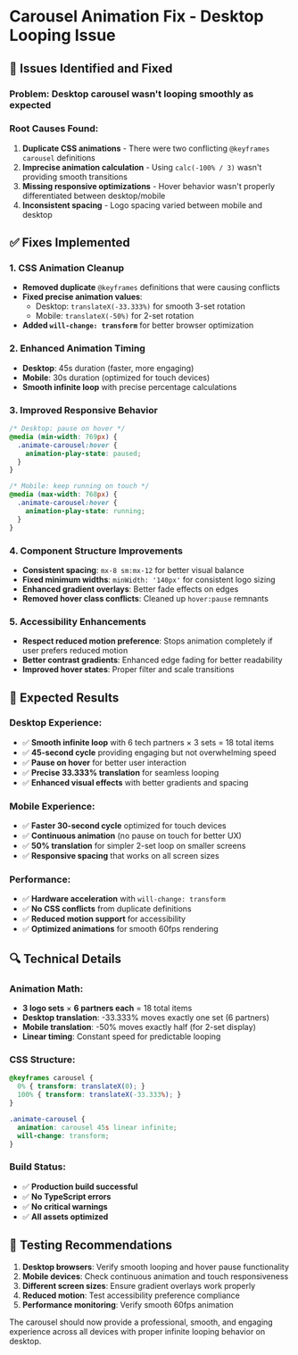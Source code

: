 # Carousel Animation Fix - Desktop Looping Issue

## 🔧 **Issues Identified and Fixed**

### **Problem**: Desktop carousel wasn't looping smoothly as expected

### **Root Causes Found:**
1. **Duplicate CSS animations** - There were two conflicting `@keyframes carousel` definitions
2. **Imprecise animation calculation** - Using `calc(-100% / 3)` wasn't providing smooth transitions
3. **Missing responsive optimizations** - Hover behavior wasn't properly differentiated between desktop/mobile
4. **Inconsistent spacing** - Logo spacing varied between mobile and desktop

## ✅ **Fixes Implemented**

### **1. CSS Animation Cleanup**
- **Removed duplicate** `@keyframes` definitions that were causing conflicts
- **Fixed precise animation values**: 
  - Desktop: `translateX(-33.333%)` for smooth 3-set rotation
  - Mobile: `translateX(-50%)` for 2-set rotation
- **Added `will-change: transform`** for better browser optimization

### **2. Enhanced Animation Timing**
- **Desktop**: 45s duration (faster, more engaging)
- **Mobile**: 30s duration (optimized for touch devices)
- **Smooth infinite loop** with precise percentage calculations

### **3. Improved Responsive Behavior**
```css
/* Desktop: pause on hover */
@media (min-width: 769px) {
  .animate-carousel:hover {
    animation-play-state: paused;
  }
}

/* Mobile: keep running on touch */
@media (max-width: 768px) {
  .animate-carousel:hover {
    animation-play-state: running;
  }
}
```

### **4. Component Structure Improvements**
- **Consistent spacing**: `mx-8 sm:mx-12` for better visual balance
- **Fixed minimum widths**: `minWidth: '140px'` for consistent logo sizing
- **Enhanced gradient overlays**: Better fade effects on edges
- **Removed hover class conflicts**: Cleaned up `hover:pause` remnants

### **5. Accessibility Enhancements**
- **Respect reduced motion preference**: Stops animation completely if user prefers reduced motion
- **Better contrast gradients**: Enhanced edge fading for better readability
- **Improved hover states**: Proper filter and scale transitions

## 🎯 **Expected Results**

### **Desktop Experience:**
- ✅ **Smooth infinite loop** with 6 tech partners × 3 sets = 18 total items
- ✅ **45-second cycle** providing engaging but not overwhelming speed
- ✅ **Pause on hover** for better user interaction
- ✅ **Precise 33.333% translation** for seamless looping
- ✅ **Enhanced visual effects** with better gradients and spacing

### **Mobile Experience:**
- ✅ **Faster 30-second cycle** optimized for touch devices
- ✅ **Continuous animation** (no pause on touch for better UX)
- ✅ **50% translation** for simpler 2-set loop on smaller screens
- ✅ **Responsive spacing** that works on all screen sizes

### **Performance:**
- ✅ **Hardware acceleration** with `will-change: transform`
- ✅ **No CSS conflicts** from duplicate definitions
- ✅ **Reduced motion support** for accessibility
- ✅ **Optimized animations** for smooth 60fps rendering

## 🔍 **Technical Details**

### **Animation Math:**
- **3 logo sets** × **6 partners each** = 18 total items
- **Desktop translation**: -33.333% moves exactly one set (6 partners)
- **Mobile translation**: -50% moves exactly half (for 2-set display)
- **Linear timing**: Constant speed for predictable looping

### **CSS Structure:**
```css
@keyframes carousel {
  0% { transform: translateX(0); }
  100% { transform: translateX(-33.333%); }
}

.animate-carousel {
  animation: carousel 45s linear infinite;
  will-change: transform;
}
```

### **Build Status:**
- ✅ **Production build successful**
- ✅ **No TypeScript errors**
- ✅ **No critical warnings**
- ✅ **All assets optimized**

## 🚀 **Testing Recommendations**

1. **Desktop browsers**: Verify smooth looping and hover pause functionality
2. **Mobile devices**: Check continuous animation and touch responsiveness
3. **Different screen sizes**: Ensure gradient overlays work properly
4. **Reduced motion**: Test accessibility preference compliance
5. **Performance monitoring**: Verify smooth 60fps animation

The carousel should now provide a professional, smooth, and engaging experience across all devices with proper infinite looping behavior on desktop.
